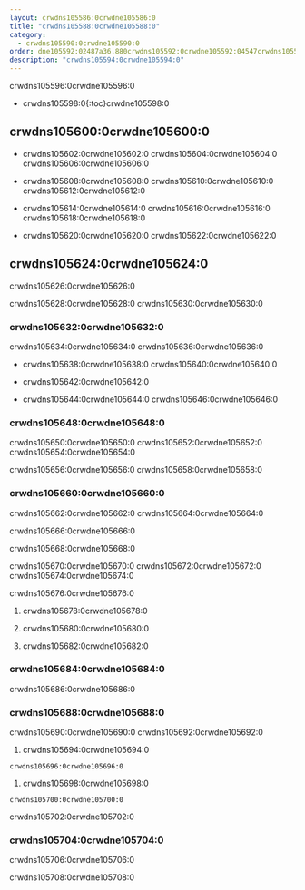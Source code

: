 ```yaml
---
layout: crwdns105586:0crwdne105586:0
title: "crwdns105588:0crwdne105588:0"
category:
  - crwdns105590:0crwdne105590:0
order: dne105592:02487a36.880crwdns105592:0crwdne105592:04547crwdns105592:0crwdne105592:0
description: "crwdns105594:0crwdne105594:0"
---
```

crwdns105596:0crwdne105596:0

- crwdns105598:0{:toc}crwdne105598:0

## crwdns105600:0crwdne105600:0

- crwdns105602:0crwdne105602:0 crwdns105604:0crwdne105604:0 crwdns105606:0crwdne105606:0

- crwdns105608:0crwdne105608:0 crwdns105610:0crwdne105610:0 crwdns105612:0crwdne105612:0

- crwdns105614:0crwdne105614:0 crwdns105616:0crwdne105616:0 crwdns105618:0crwdne105618:0

- crwdns105620:0crwdne105620:0 crwdns105622:0crwdne105622:0

## crwdns105624:0crwdne105624:0

crwdns105626:0crwdne105626:0

crwdns105628:0crwdne105628:0 crwdns105630:0crwdne105630:0

### crwdns105632:0crwdne105632:0

crwdns105634:0crwdne105634:0 crwdns105636:0crwdne105636:0

- crwdns105638:0crwdne105638:0 crwdns105640:0crwdne105640:0

- crwdns105642:0crwdne105642:0

- crwdns105644:0crwdne105644:0 crwdns105646:0crwdne105646:0

### crwdns105648:0crwdne105648:0

crwdns105650:0crwdne105650:0 crwdns105652:0crwdne105652:0 crwdns105654:0crwdne105654:0

crwdns105656:0crwdne105656:0 crwdns105658:0crwdne105658:0

### crwdns105660:0crwdne105660:0

crwdns105662:0crwdne105662:0 crwdns105664:0crwdne105664:0

crwdns105666:0crwdne105666:0

crwdns105668:0crwdne105668:0

crwdns105670:0crwdne105670:0 crwdns105672:0crwdne105672:0 crwdns105674:0crwdne105674:0

crwdns105676:0crwdne105676:0

1. crwdns105678:0crwdne105678:0

2. crwdns105680:0crwdne105680:0

3. crwdns105682:0crwdne105682:0

<!---
## Scaling the Nomad Cluster
Nomad itself does not provide a scaling method for cluster, so you must implement one. This section provides basic operations regarding scaling a cluster.
--->

### crwdns105684:0crwdne105684:0

crwdns105686:0crwdne105686:0

<!--- 
commenting until we have non-aws installations?
Scaling up Nomad cluster is very straightforward. To scale up, you need to register new Nomad clients into the cluster. If a Nomad client knows the IP addresses of Nomad servers, then the client can register to the cluster automatically.
HashiCorp recommends using Consul or other service discovery mechanisms to make this more robust in production. For more information, see the following pages in the official documentation for [Clustering](https://www.nomadproject.io/intro/getting-started/cluster.html), [Service Discovery](https://www.nomadproject.io/docs/service-discovery/index.html), and [Consul Integration](https://www.nomadproject.io/docs/agent/configuration/consul.html).
--->

### crwdns105688:0crwdne105688:0

crwdns105690:0crwdne105690:0 crwdns105692:0crwdne105692:0

1. crwdns105694:0crwdne105694:0

`crwdns105696:0crwdne105696:0`

1. crwdns105698:0crwdne105698:0

`crwdns105700:0crwdne105700:0`

crwdns105702:0crwdne105702:0

### crwdns105704:0crwdne105704:0

crwdns105706:0crwdne105706:0

crwdns105708:0crwdne105708:0